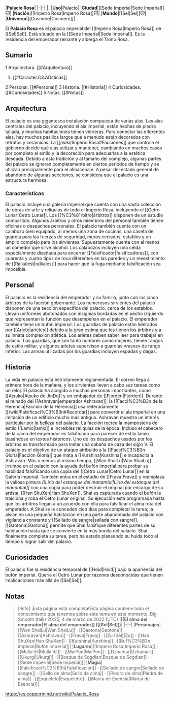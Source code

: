 

|**Palacio Rosa**|
|-|-|
||
|**Uso**|Palacio|
|**Ciudad**|[[Sede Imperial\|Sede Imperial]]🐱︎|
|**Nación**|[[Imperio Rosa\|Imperio Rosa]]🐱︎|
|**Mundo**|[[Sel\|Sel]]🐱︎|
|**Universo**|[[Cosmere\|Cosmere]]|

El **Palacio Rosa** es el palacio imperial del [[Imperio Rosa\|Imperio Rosa]] de [[Sel\|Sel]]. Está situado en la [[Sede Imperial\|Sede Imperial]]. Es la residencia del emperador reinante y alberga el Trono Rosa.

## Sumario

1 Arquitectura. [[#Arquitectura]] 

1. [[#Caracter.C3.ADsticas]] 


2 Personal. [[#Personal]] 
3 Historia. [[#Historia]] 
4 Curiosidades. [[#Curiosidades]] 
5 Notas. [[#Notas]] 


## Arquitectura
El palacio es una gigantesca instalación compuesta de varias alas. Las alas centrales del palacio, incluyendo el ala imperial, están hechas de piedra tallada, y muchas habitaciones tienen vidrieras. Para conectar las diferentes alas, hay muchos pasillos largos que a menudo están decorados con retratos y cerámicas. La [[/wiki/Imperio Rosa#Facciones]] que controla el gobierno decide qué alas utilizar y mantener, cambiando en muchos casos por completo el estilo y la decoración para adecuarlas a la estética deseada. Debido a esta tradición y al tamaño del complejo, algunas partes del palacio se ignoran completamente en ciertos periodos de tiempo y se utilizan principalmente para el almacenaje. A pesar del estado general de abandono de algunas secciones, se considera que el palacio es una estructura hermosa.

### Características
El palacio incluye una galería imperial que cuenta con una vasta colección de obras de arte y reliquias de todo el Imperio Rosa, incluyendo el [[Cetro Lunar\|Cetro Lunar]]. Los [[%C3%81rbitro\|árbitros]] disponen de un estudio compartido. Algunos árbitros y otros miembros del personal también tienen oficinas o despachos personales. El palacio también cuenta con un calabozo bien equipado, al menos una zona de cocinas, una caseta de guardia para las fuerzas de seguridad, muros cerrados, establos y un amplio complejo para los sirvientes. Supuestamente cuenta con al menos un comedor que sirve alcohol. Los calabozos incluyen una celda especialmente diseñada para encerrar [[Falsificador\|falsificadores]], con cuarenta y cuatro tipos de roca diferentes en las paredes y un revestimiento de [[Ralkalest\|ralkalest]] para hacer que la fuga mediante falsificación sea imposible.

## Personal
El palacio es la residencia del emperador y su familia, junto con los cinco árbitros de la facción gobernante. Los numerosos sirvientes del palacio disponen de una sección específica del palacio, cerca de los establos. Llevan uniformes abotonados con insignias bordadas en el pecho izquierdo que representan la función que desempeñan en el palacio. El emperador también tiene un bufón imperial.
Los guardias de palacio están liderados por [[Ariete\|arietes]] debido a la gran estima que les tienen los árbitros y a su innata complexión atlética. Los arietes deben saber leer para trabajar en palacio. Los guardias, que son tanto hombres como mujeres, tienen rangos de estilo militar, y algunos arietes supervisan a guardias «rasos» de rango inferior. Las armas utilizadas por los guardias incluyen espadas y dagas.

## Historia
La vida en palacio está estrictamente reglamentada. El correo llega a primera hora de la mañana, y los sirvientes llevan a cabo sus tareas como un reloj. El palacio ha acogido a muchas personas importantes, como [[Atsuko\|Atsuko de JinDo]] y un embajador de [[Fjorden\|Fjorden]].
Durante el reinado del [[Ashravan\|emperador Ashravan]], la [[Facci%C3%B3n de la Herencia\|Facción de la Herencia]] usa reiteradamente [[/wiki/Falsificaci%C3%B3n#Recordar]] para convertir el ala imperial en una imitación de un edificio mucho más antiguo. Ashravan muestra un interés particular por la belleza del palacio. La facción recrea la mampostería de estilo [[Lamio\|lamio]] e increíbles reliquias de la época. Incluso el cabecero de la cama del emperador es falsificado para parecer de estilo lamio basándose en textos históricos. Uno de los despachos usados por los árbitros es transformado para imitar una cabaña de caza del siglo V.
El palacio es el objetivo de un ataque atribuido a la [[Facci%C3%B3n Gloria\|Facción Gloria]] que mata a [[Kurshina\|Kurshina]] e incapacita a Ashravan. Más o menos al mismo tiempo, [[Wan ShaiLu\|Wan ShaiLu]] irrumpe en el palacio con la ayuda del bufón imperial para probar su habilidad falsificando una copia del [[Cetro Lunar\|Cetro Lunar]] en la Galería Imperial. También entra en el estudio de [[Frava\|Frava]] y reemplaza la valiosa pintura *[[Lirio del estanque del manantial\|Lirio del estanque del manantial]]* con una copia para poder destruir el original por encargo de su artista, [[Han ShuXen\|Han ShuXen]]. Shai es capturada cuando el bufón la traiciona y roba el Cetro Lunar original. Su ejecución está programada hasta que los árbitros llegan a un acuerdo con ella para falsificar el alma rota del emperador. A Shai se le conceden cien días para completar la tarea; la aíslan en una pequeña habitación en una parte abandonada del palacio con vigilancia constante y [[Sellado de sangre\|sellada con sangre]]. [[Gaotona\|Gaotona]] permite que Shai falsifique diferentes partes de su habitación hasta que se convierte en la más bonita del palacio. Shai finalmente completa su tarea, pero ha estado planeando su huida todo el tiempo y lograr salir del palacio.

## Curiosidades
El palacio fue la residencia temporal de [[Hoid\|Hoid]] bajo la apariencia del bufón imperial. Quería el Cetro Lunar por razones desconocidas que tienen implicaciones más allá de [[Sel\|Sel]].
## Notas

> [!info] ¡Esta página está completa!Esta página contiene todo el conocimiento que tenemos sobre este tema en este momento.
Big Smooth (talk) 20:25, 4 de marzo de 2022 (UTC)
|**[[El alma del emperador\|El alma del emperador]] ([[Sel\|Sel]])**|
|-|-|
|**Personajes**|[[Wan ShaiLu\|Wan ShaiLu]] · [[Gaotona\|Gaotona]] · [[Ashravan\|Ashravan]] · [[Frava\|Frava]] · [[Zu (Sel)\|Zu]] · [[Han ShuXen\|Han ShuXen]] · [[Kurshina\|Kurshina]] · [[Buf%C3%B3n imperial\|Bufón imperial]]|
|**Lugares**|[[Imperio Rosa\|Imperio Rosa]] · [[Mulla'dil\|Mulla'dil]] · [[MaiPon\|MaiPon]] · [[Dzhamar\|Dzhamar]] · [[Ukurgi\|Ukurgi]] · [[Bosque de Sogdian\|Bosque de Sogdian]] ·  · [[Sede Imperial\|Sede Imperial]]|
|**Magia**|[[Falsificaci%C3%B3n\|Falsificación]] · [[Sellado de sangre\|Sellado de sangre]] · [[Sello de alma\|Sello de alma]] · [[Piedra de alma\|Piedra de alma]] · [[Esqueleto\|Esqueleto]] · [[Marca de Esencia\|Marca de Esencia]]|



https://es.coppermind.net/wiki/Palacio_Rosa